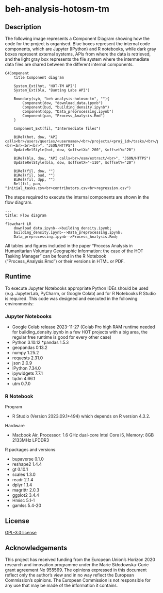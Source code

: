 # beh-analysis-hotosm-tm

## Description
The following image represents a Component Diagram showing how the code for the project is organised. Blue boxes represent the internal code components, which are Jupyter (IPython) and R notebooks, while dark gray boxes represent external systems, APIs from where the data is retrieved, and the light gray box represents the file system where the intermediate data files are shared between the different internal components.

```mermaid
C4Component
    title Component diagram

    System_Ext(hot, "HOT-TM API")
    System_Ext(bla, "Bunting Labs API")

    Boundary(syb, "beh-analysis-hotosm-tm", ""){
        Component(dow, "download_data.ipynb")
        Component(bud, "building_density.ipynb")
        Component(dpp, "Data_preprocessing.ipynb")
        Component(pan, "Process_Analysis.Rmd")
    }

    Component_Ext(fil, "Intermediate files")
 
    BiRel(hot, dow, "API calls<br>/users/queries/<username>/<br>/projects/<proj_id>/tasks/<br>/projects/<proj_id>/activities/<br>/projects/<proj_id>/statistics/<br>/projects/<br><br><br><br><br>", "JSON/HTTPS")
    UpdateRelStyle(hot, dow, $offsetX="-200", $offsetY="20")

    BiRel(bla, dow, "API calls<br>/osm/extract/<br>", "JSON/HTTPS")
    UpdateRelStyle(bla, dow, $offsetX="-110", $offsetY="20")

    BiRel(fil, dow, "")
    BiRel(fil, bud, "")
    BiRel(fil, dpp, "")
    Rel(fil, pan, "initial_tasks.csv<br>contributors.csv<br>regression.csv")
```
The steps required to execute the internal components are shown in the flow diagram.

```mermaid
---
title: Flow diagram
---
flowchart LR
    download_data.ipynb-->building_density.ipynb;
    building_density.ipynb-->Data_preprocessing.ipynb;
    Data_preprocessing.ipynb-->Process_Analysis.Rmd;
```
All tables and figures included in the paper “Process Analysis in Humanitarian Voluntary Geographic Information: the case of the HOT Tasking Manager” can be found in the R Notebook (“Process_Analysis.Rmd”) or their versions in HTML or PDF.


## Runtime
To execute Jupyter Notebooks appropriate Python IDEs should be used (e.g. JupyterLab, PyCharm, or Google Colab) and for R Notebooks R Studio is required. This code was designed and executed in the following environments:


### Jupyter Notebooks
* Google Colab release 2023-11-27 (Colab Pro high RAM runtime needed for building_density.ipynb in a few HOT projects with a big area, the regular free runtime is good for every other case)
* Python 3.10.12
*pandas 1.5.3
* geopandas 0.13.2
* numpy 1.25.2
* requests 2.31.0
* json 2.0.9
* IPython 7.34.0
* ipywidgets 7.7.1
* tqdm 4.66.1
* utm 0.7.0


### R Notebook
Program
* R Studio (Version 2023.09.1+494) which depends on R version 4.3.2.
  
Hardware
* Macbook Air, Processor: 1.6 GHz dual-core Intel Core i5, Memory: 8GB 2133MHz LPDDR3

R packages and versions
* bupaverse 0.1.0
* reshape2 1.4.4
* gt 0.10.1
* scales 1.3.0
* readr 2.1.4
* dplyr 1.1.4
* magrittr 2.0.3
* ggplot2 3.4.4
* Hmisc 5.1-1
* gamlss 5.4-20

## License
[GPL-3.0 license](LICENSE)

## Acknowledgements
This project has received funding from the European Union’s Horizon 2020 research and innovation programme under the Marie Skłodowska-Curie grant agreement No 955569.
The opinions expressed in this document reflect only the author’s view and in no way reflect the European Commission’s opinions. The European Commission is not responsible for any use that may be made of the information it contains.
